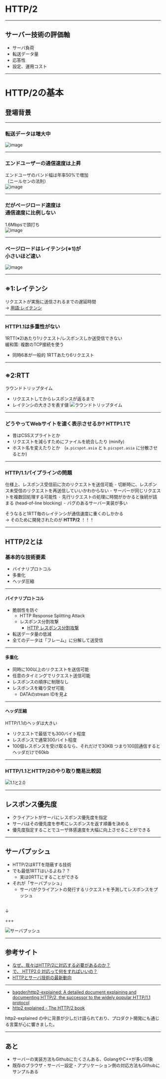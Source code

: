 # HTTP/2

---

## サーバー技術の評価軸
- サーバ負荷
- 転送データ量
- 応答性
- 設定、運用コスト

---

# HTTP/2の基本
## 登場背景

---
### 転送データは増大中
![image](assets/images/chart.png)

---
### エンドユーザーの通信速度は上昇
エンドユーザのバンド幅は年率50%で増加<br>（ニールセンの法則）<br>
![image](assets/images/nielsen-law-internet-speed-trend-curve.png)

---
### だがページロード速度は<br>通信速度に比例しない
1.6Mbpsで頭打ち<br>
![image](assets/images/latency-per-bandwidth.png)

---
### ページロードはレイテンシ(※1)が<br>小さいほど速い
![image](assets/images/loadtime-latency.png)

---
## ※1:レイテンシ
リクエストが実施に送信されるまでの遅延時間<br>
-> [用語:レイテンシ](http://www.idcf.jp/words/latency.html)

---
### **HTTP1.1は多重性がない**
1RTT(※2)あたり1リクエスト/レスポンスしか送受信できない<br>
緩和策: 複数のTCP接続を使う<br>
- 同時6本が一般的 1RTTあたり6リクエスト

---
## ※2:RTT
ラウンドトリップタイム
- リクエストしてからレスポンスが返るまで
- レイテンシの大きさを表す値
![ラウンドトリップタイム](http://pds.exblog.jp/pds/1/201108/29/63/e0091163_22465544.jpg)

---
### **どうやってWebサイトを速く表示させるか? HTTP1.1で**
- 昔はCSSスプライトとか
- リクエストを減らすためにファイルを統合したり (minify)
- ホスト名を変えたりとか　(`a.picspot.asia` と `b.picspot.asia` に分散させるとか)

---
### HTTP/1.1パイプラインの問題
仕様上、レスポンス受信前に次のリクエストを送信可能
⁃ 切断時に、レスポンス未受信のリクエストを再送信していいかわからない
	- サーバーが同じリクエストを複数回処理する可能性
⁃ 先行リクエストの処理に時間がかかると後続が詰まる (head-of-line blocking)
⁃ バグのあるサーバー実装が多い

そうなると1RTT毎のレイテンシが通信速度に重くのしかかる<br>
-> そのために開発されたのが **HTTP/2** ！！！

---
## HTTP/2とは
### 基本的な技術要素
- バイナリプロトコル
- 多重化
- ヘッダ圧縮

---
#### バイナリプロトコル
- 脆弱性を防ぐ
	- HTTP Response Splitting Attack
	- レスポンス分割攻撃
		- [HTTP レスポンス分割攻撃](http://www.asahi-net.or.jp/~wv7y-kmr/memo/php_security.html#HTTPResponseSplitting)
- 転送データ量の低減
- 全てのデータは「フレーム」に分解して送受信

---
#### 多重化
- 同時に100以上のリクエストを送信可能
- 任意のタイミングでリクエスト送信可能
- レスポンスの順序に制限なし
- レスポンスを織り交ぜ可能
  - DATAのstream IDを見よ

---
#### ヘッダ圧縮
HTTP/1.1のヘッダは大きい
- リクエストで最低でも300バイト程度
- レスポンスで通常300バイト程度
- 100個レスポンスを受け取るなら、それだけで30KB
つまり100回通信するとヘッダだけで60kb

---
### HTTP/1.1とHTTP/2のやり取り簡易比較図
![1.1と2.0](https://qiita-image-store.s3.amazonaws.com/0/62386/6217ebd8-9dea-7640-24d2-115b2cafdaec.png)

---
## レスポンス優先度
- クライアントがサーバにレスポンス優先度を指定
- サーバはその優先度を参考にレスポンスを返す順番を決める
- 優先度指定することでユーザ体感速度を大幅に向上させることができる

---
## サーバプッシュ
- HTTP/2はRTTを隠蔽する技術
- でも最低1RTTはいるよね？？
	- 実は0RTTにすることができる
- それが「サーバプッシュ」
	- サーバがクライアントの発行するリクエストを予測してレスポンスをプッシュ

<br>↓

+++

![サーバプッシュ](http://i.yimg.jp/images/tecblog/2014-1H/http2/http2_server_push.png)

---
## 参考サイト
- [なぜ、我々はHTTP/2に対応する必要があるのか？](http://www.seojapan.com/blog/everyone-moving-http2)
- [で、 HTTP2.0 対応って何をすればいいの？](http://dskst9.hatenablog.com/entry/2016/01/30/235019)
- [HTTPとサーバ技術の最新動向](https://www.slideshare.net/kazuho/http-58452175)

---
- [bagder/http2-explained: A detailed document explaining and documenting HTTP/2, the successor to the widely popular HTTP/1.1 protocol](https://github.com/bagder/http2-explained)
- [http2 explained - The HTTP/2 book](https://daniel.haxx.se/http2/)

http2-explained の中に背景が少しだけ語られており、プロダクト開発にも通じる言葉が心に響きました。

---
## あと
- サーバーの実装方法もGithubにたくさんある、GolangやC++が多い印象
- 既存のブラウザ・サーバー設定・アプリケーション側の対応方法もGithubにサンプルある

